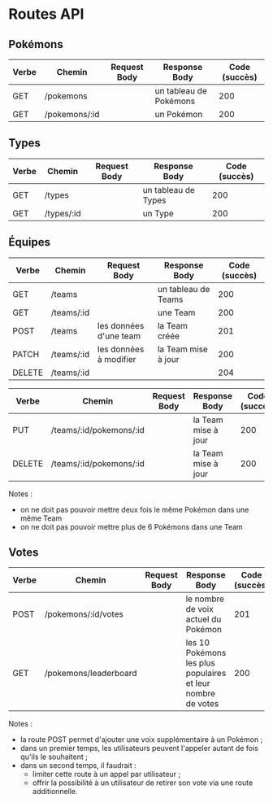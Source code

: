 # Routes API

## Pokémons

| Verbe | Chemin        | Request Body | Response Body          | Code (succès) |
| ----- | ------------- | ------------ | ---------------------- | --------------- |
| GET   | /pokemons     |              | un tableau de Pokémons | 200             |
| GET   | /pokemons/:id |              | un Pokémon             | 200             |

## Types

| Verbe | Chemin     | Request Body | Response Body       | Code (succès) |
| ----- | ---------- | ------------ | ------------------- | ----------- |
| GET   | /types     |              | un tableau de Types | 200         |
| GET   | /types/:id |              | un Type             | 200         |

## Équipes

| Verbe  | Chemin     | Request Body           | Response Body       | Code (succès) |
| ------ | ---------- | ---------------------- | ------------------- | ------------- |
| GET    | /teams     |                        | un tableau de Teams | 200           |
| GET    | /teams/:id |                        | une Team            | 200           |
| POST   | /teams     | les données d'une team | la Team créée       | 201           |
| PATCH  | /teams/:id | les données à modifier | la Team mise à jour | 200           |
| DELETE | /teams/:id |                        |                     | 204           |

| Verbe  | Chemin                  | Request Body | Response Body       | Code (succès) |
| ------ | ----------------------- | ------------ | ------------------- | ------------- |
| PUT    | /teams/:id/pokemons/:id |              | la Team mise à jour | 200           |
| DELETE | /teams/:id/pokemons/:id |              | la Team mise à jour | 200           |

Notes :

- on ne doit pas pouvoir mettre deux fois le même Pokémon dans une même Team
- on ne doit pas pouvoir mettre plus de 6 Pokémons dans une Team

## Votes

| Verbe | Chemin                | Request Body | Response Body                                               | Code (succès) |
| ----- | --------------------- | ------------ | ----------------------------------------------------------- | ------------- |
| POST  | /pokemons/:id/votes   |              | le nombre de voix actuel du Pokémon                         | 201           |
| GET   | /pokemons/leaderboard |              | les 10 Pokémons les plus populaires et leur nombre de votes | 200           |

Notes :

- la route POST permet d'ajouter une voix supplémentaire à un Pokémon ;
- dans un premier temps, les utilisateurs peuvent l'appeler autant de fois qu'ils le souhaitent ;
- dans un second temps, il faudrait :
  - limiter cette route à un appel par utilisateur ;
  - offrir la possibilité à un utilisateur de retirer son vote via une route additionnelle.
